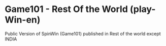 # Game101 - Rest Of the World (play-Win-en)

Public Version of SpinWin (Game101) 
published in Rest of the world except INDIA
 
